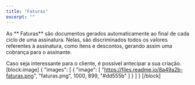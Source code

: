 ```yaml
---
title: "Faturas"
excerpt: ""
---
```

As ** Faturas** são documentos gerados automaticamente ao final de cada ciclo de uma assinatura. Nelas, são discriminados todos os valores referentes à assinatura, como itens e descontos, gerando assim uma cobrança para o assinante.

Caso seja interessante para o cliente, é possível antecipar a sua criação.
[block:image]
{
  "images": [
    {
      "image": [
        "https://files.readme.io/8a49a2b-faturas.png",
        "faturas.png",
        1000,
        899,
        "#dd555b"
      ]
    }
  ]
}
[/block]